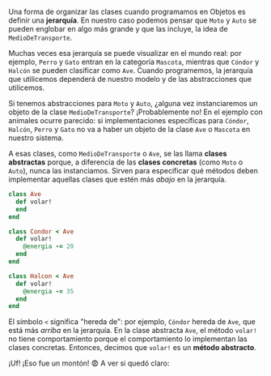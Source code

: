 Una forma de organizar las clases cuando programamos en Objetos es definir una **jerarquía**. En nuestro caso podemos pensar que `Moto` y `Auto` se pueden englobar en algo más grande y que las incluye, la idea de `MedioDeTransporte`.

Muchas veces esa jerarquía se puede visualizar en el mundo real: por ejemplo, `Perro` y `Gato` entran en la categoría `Mascota`, mientras que `Cóndor` y `Halcón` se pueden clasificar como `Ave`. Cuando programemos, la jerarquía que utilicemos dependerá de nuestro modelo y de las abstracciones que utilicemos.

Si tenemos abstracciones para `Moto` y `Auto`, ¿alguna vez instanciaremos un objeto de la clase `MedioDeTransporte`? ¡Probablemente no! En el ejemplo con animales ocurre parecido: si implementaciones específicas para `Cóndor`, `Halcón`, `Perro` y `Gato` no va a haber un objeto de la clase `Ave` o `Mascota` en nuestro sistema.

A esas clases, como `MedioDeTransporte` o `Ave`, se las llama **clases abstractas** porque, a diferencia de las **clases concretas** (como `Moto` o `Auto`), nunca las instanciamos. Sirven para especificar qué métodos deben implementar aquellas clases que estén más _abajo_ en la jerarquía.

```ruby
class Ave
  def volar!
  end
end

class Condor < Ave
  def volar!
    @energia -= 20
  end
end

class Halcon < Ave
  def volar!
    @energia -= 35
  end
end
```

El símbolo `<` significa "hereda de": por ejemplo, `Cóndor` hereda de `Ave`, que está más _arriba_ en la jerarquía. En la clase abstracta `Ave`, el método `volar!` no tiene comportamiento porque el comportamiento lo implementan las clases concretas. Entonces, decimos que `volar!` es un **método abstracto**.

¡Uf! ¡Eso fue un montón! :fearful: A ver si quedó claro: